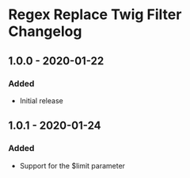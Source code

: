 # Regex Replace Twig Filter Changelog

## 1.0.0 - 2020-01-22
### Added
- Initial release

## 1.0.1 - 2020-01-24
### Added
- Support for the $limit parameter